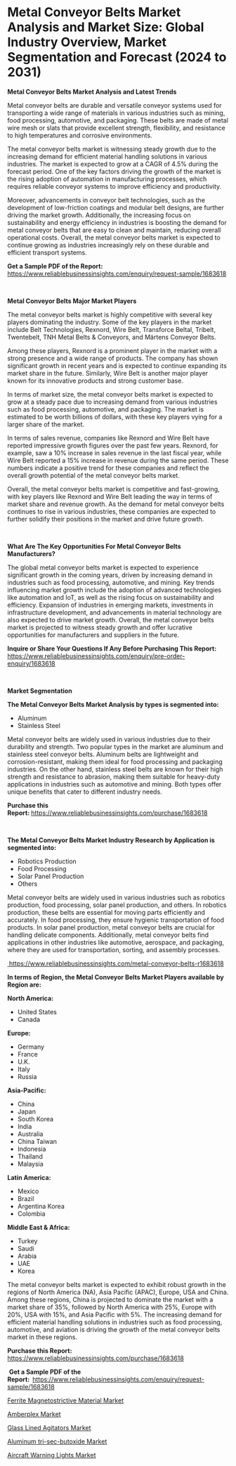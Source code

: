 <p><h1>Metal Conveyor Belts Market Analysis and Market Size: Global Industry Overview, Market Segmentation and Forecast (2024 to 2031)</h1></p><p><strong>Metal Conveyor Belts Market Analysis and Latest Trends</strong></p>
<p><p>Metal conveyor belts are durable and versatile conveyor systems used for transporting a wide range of materials in various industries such as mining, food processing, automotive, and packaging. These belts are made of metal wire mesh or slats that provide excellent strength, flexibility, and resistance to high temperatures and corrosive environments.</p><p>The metal conveyor belts market is witnessing steady growth due to the increasing demand for efficient material handling solutions in various industries. The market is expected to grow at a CAGR of 4.5% during the forecast period. One of the key factors driving the growth of the market is the rising adoption of automation in manufacturing processes, which requires reliable conveyor systems to improve efficiency and productivity.</p><p>Moreover, advancements in conveyor belt technologies, such as the development of low-friction coatings and modular belt designs, are further driving the market growth. Additionally, the increasing focus on sustainability and energy efficiency in industries is boosting the demand for metal conveyor belts that are easy to clean and maintain, reducing overall operational costs. Overall, the metal conveyor belts market is expected to continue growing as industries increasingly rely on these durable and efficient transport systems.</p></p>
<p><strong>Get a Sample PDF of the Report:&nbsp;</strong> <a href="https://www.reliablebusinessinsights.com/enquiry/request-sample/1683618">https://www.reliablebusinessinsights.com/enquiry/request-sample/1683618</a></p>
<p>&nbsp;</p>
<p><strong>Metal Conveyor Belts Major Market Players</strong></p>
<p><p>The metal conveyor belts market is highly competitive with several key players dominating the industry. Some of the key players in the market include Belt Technologies, Rexnord, Wire Belt, Transforce Beltal, Tribelt, Twentebelt, TNH Metal Belts & Conveyors, and Märtens Conveyor Belts.</p><p>Among these players, Rexnord is a prominent player in the market with a strong presence and a wide range of products. The company has shown significant growth in recent years and is expected to continue expanding its market share in the future. Similarly, Wire Belt is another major player known for its innovative products and strong customer base.</p><p>In terms of market size, the metal conveyor belts market is expected to grow at a steady pace due to increasing demand from various industries such as food processing, automotive, and packaging. The market is estimated to be worth billions of dollars, with these key players vying for a larger share of the market.</p><p>In terms of sales revenue, companies like Rexnord and Wire Belt have reported impressive growth figures over the past few years. Rexnord, for example, saw a 10% increase in sales revenue in the last fiscal year, while Wire Belt reported a 15% increase in revenue during the same period. These numbers indicate a positive trend for these companies and reflect the overall growth potential of the metal conveyor belts market.</p><p>Overall, the metal conveyor belts market is competitive and fast-growing, with key players like Rexnord and Wire Belt leading the way in terms of market share and revenue growth. As the demand for metal conveyor belts continues to rise in various industries, these companies are expected to further solidify their positions in the market and drive future growth.</p></p>
<p>&nbsp;</p>
<p><strong>What Are The Key Opportunities For Metal Conveyor Belts Manufacturers?</strong></p>
<p><p>The global metal conveyor belts market is expected to experience significant growth in the coming years, driven by increasing demand in industries such as food processing, automotive, and mining. Key trends influencing market growth include the adoption of advanced technologies like automation and IoT, as well as the rising focus on sustainability and efficiency. Expansion of industries in emerging markets, investments in infrastructure development, and advancements in material technology are also expected to drive market growth. Overall, the metal conveyor belts market is projected to witness steady growth and offer lucrative opportunities for manufacturers and suppliers in the future.</p></p>
<p><strong>Inquire or Share Your Questions If Any Before Purchasing This Report:</strong> <a href="https://www.reliablebusinessinsights.com/enquiry/pre-order-enquiry/1683618">https://www.reliablebusinessinsights.com/enquiry/pre-order-enquiry/1683618</a></p>
<p>&nbsp;</p>
<p><strong>Market Segmentation</strong></p>
<p><strong>The Metal Conveyor Belts Market Analysis by types is segmented into:</strong></p>
<p><ul><li>Aluminum</li><li>Stainless Steel</li></ul></p>
<p><p>Metal conveyor belts are widely used in various industries due to their durability and strength. Two popular types in the market are aluminum and stainless steel conveyor belts. Aluminum belts are lightweight and corrosion-resistant, making them ideal for food processing and packaging industries. On the other hand, stainless steel belts are known for their high strength and resistance to abrasion, making them suitable for heavy-duty applications in industries such as automotive and mining. Both types offer unique benefits that cater to different industry needs.</p></p>
<p><strong>Purchase this Report:&nbsp;</strong><a href="https://www.reliablebusinessinsights.com/purchase/1683618">https://www.reliablebusinessinsights.com/purchase/1683618</a></p>
<p>&nbsp;</p>
<p><strong>The Metal Conveyor Belts Market Industry Research by Application is segmented into:</strong></p>
<p><ul><li>Robotics Production</li><li>Food Processing</li><li>Solar Panel Production</li><li>Others</li></ul></p>
<p><p>Metal conveyor belts are widely used in various industries such as robotics production, food processing, solar panel production, and others. In robotics production, these belts are essential for moving parts efficiently and accurately. In food processing, they ensure hygienic transportation of food products. In solar panel production, metal conveyor belts are crucial for handling delicate components. Additionally, metal conveyor belts find applications in other industries like automotive, aerospace, and packaging, where they are used for transportation, sorting, and assembly processes.</p></p>
<p><a href="https://www.reliablebusinessinsights.com/metal-conveyor-belts-r1683618">&nbsp;https://www.reliablebusinessinsights.com/metal-conveyor-belts-r1683618</a></p>
<p><strong>In terms of Region, the Metal Conveyor Belts Market Players available by Region are:</strong></p>
<p>
    <p> <strong> North America: </strong>
        <ul>
            <li>United States</li>
            <li>Canada</li>
        </ul>
        </p> 
    <p> <strong> Europe: </strong>
        <ul>
            <li>Germany</li>
            <li>France</li>
            <li>U.K.</li>
            <li>Italy</li>
            <li>Russia</li>
        </ul>
        </p> 
    <p> <strong> Asia-Pacific: </strong>
        <ul>
            <li>China</li>
            <li>Japan</li>
            <li>South Korea</li>
            <li>India</li>
            <li>Australia</li>
            <li>China Taiwan</li>
            <li>Indonesia</li>
            <li>Thailand</li>
            <li>Malaysia</li>
        </ul>
        </p> 
    <p> <strong> Latin America: </strong>
        <ul>
            <li>Mexico</li>
            <li>Brazil</li>
            <li>Argentina Korea</li>
            <li>Colombia</li>
        </ul>
        </p> 
    <p> <strong> Middle East & Africa: </strong>
        <ul>
            <li>Turkey</li>
            <li>Saudi</li>
            <li>Arabia</li>
            <li>UAE</li>
            <li>Korea</li>
        </ul>
    </p>
    </p>
<p><p>The metal conveyor belts market is expected to exhibit robust growth in the regions of North America (NA), Asia Pacific (APAC), Europe, USA and China. Among these regions, China is projected to dominate the market with a market share of 35%, followed by North America with 25%, Europe with 20%, USA with 15%, and Asia Pacific with 5%. The increasing demand for efficient material handling solutions in industries such as food processing, automotive, and aviation is driving the growth of the metal conveyor belts market in these regions.</p></p>
<p><strong>Purchase this Report: </strong><a href="https://www.reliablebusinessinsights.com/purchase/1683618">https://www.reliablebusinessinsights.com/purchase/1683618</a></p>
<p>&nbsp;<strong>Get a Sample PDF of the Report:&nbsp;&nbsp;</strong><a href="https://www.reliablebusinessinsights.com/enquiry/request-sample/1683618">https://www.reliablebusinessinsights.com/enquiry/request-sample/1683618</a></p>
<p><strong></strong></p>
<p><p><a href="https://medium.com/@henrykihn1922/ferrite-magnetostrictive-material-market-analysis-report-global-insights-by-region-type-rare-81c6f6157fcb">Ferrite Magnetostrictive Material Market</a></p><p><a href="https://medium.com/@dhjdj3783/amberplex-market-research-report-includes-analysis-on-market-size-share-and-growth-rate-at-5-8-a1121235e2f0">Amberplex Market</a></p><p><a href="https://github.com/sydneyHaley871/Market-Research-Report-List-1/blob/main/glass-lined-agitators-market.md">Glass Lined Agitators Market</a></p><p><a href="https://medium.com/@hesterorn/global-aluminum-tri-sec-butoxide-market-focus-on-application-end-use-industry-type-equipment-103223410e81">Aluminum tri-sec-butoxide Market</a></p><p><a href="https://github.com/seamusocallaghan/Market-Research-Report-List-1/blob/main/aircraft-warning-lights-market.md">Aircraft Warning Lights Market</a></p></p>